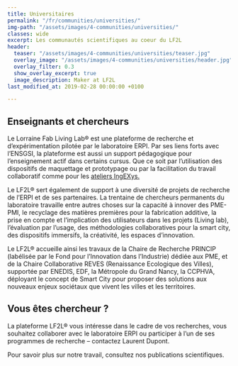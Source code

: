 ```yaml
---
title: Universitaires
permalink: "/fr/communities/universities/"
img-path: "/assets/images/4-communities/universities/"
classes: wide
excerpt: Les communautés scientifiques au coeur du LF2L
header:
  teaser: "/assets/images/4-communities/universities/teaser.jpg"
  overlay_image: "/assets/images/4-communities/universities/header.jpg"
  overlay_filter: 0.3
  show_overlay_excerpt: true
  image_description: Maker at LF2L
last_modified_at: 2019-02-28 00:00:00 +0100

---
```

## Enseignants et chercheurs

Le Lorraine Fab Living Lab® est une plateforme de recherche et d’expérimentation pilotée par le laboratoire ERPI. Par ses liens forts avec l’ENSGSI, la plateforme est aussi un support pédagogique pour l’enseignement actif dans certains cursus. Que ce soit par l’utilisation des dispositifs de maquettage et prototypage ou par la facilitation du travail collaboratif comme pour les [ateliers IngEXys.](https://masterprojter.wixsite.com/lesaiu)

Le LF2L® sert également de support à une diversité de projets de recherche de l’ERPI et de ses partenaires. La trentaine de chercheurs permanents du laboratoire travaille entre autres choses sur la capacité à innover des PME-PMI, le recyclage des matières premières pour la fabrication additive, la prise en compte et l’implication des utilisateurs dans les projets (Living lab), l’évaluation par l’usage, des méthodologies collaboratives pour la smart city, des dispositifs immersifs, la créativité, les espaces d’innovation.

Le LF2L® accueille ainsi les travaux de la Chaire de Recherche PRINCIP (labélisée par le Fond pour l’Innovation dans l’Industrie) dédiée aux PME, et de la Chaire Collaborative REVES (Renaissance Ecologique des Villes), supportée par ENEDIS, EDF, la Métropole du Grand Nancy, la CCPHVA, déployant le concept de Smart City pour proposer des solutions aux nouveaux enjeux sociétaux que vivent les villes et les territoires.

## Vous êtes chercheur ?

La plateforme LF2L® vous intéresse dans le cadre de vos recherches, vous souhaitez collaborer avec le laboratoire ERPI ou participer à l’un de ses programmes de recherche – contactez Laurent Dupont.

Pour savoir plus sur notre travail, consultez nos publications scientifiques.